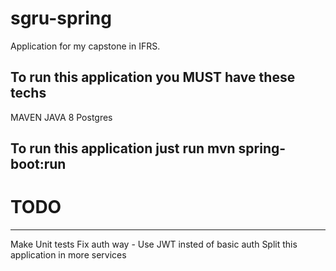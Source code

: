 # sgru-spring
Application for my capstone in IFRS.

To run this application you MUST have these techs 
-------
MAVEN
JAVA 8 
Postgres 

To run this application just run mvn spring-boot:run 
------

# TODO 
-----
Make Unit tests 
Fix auth way - Use JWT insted of basic auth
Split this application in more services
